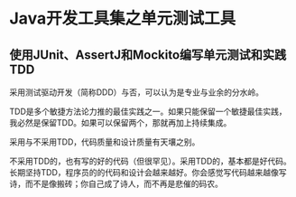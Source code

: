 # Java开发工具集之单元测试工具

## 使用JUnit、AssertJ和Mockito编写单元测试和实践TDD



采用测试驱动开发（简称DDD）与否，可以认为是专业与业余的分水岭。

TDD是多个敏捷方法论力推的最佳实践之一。如果只能保留一个敏捷最佳实践，我必然是保留TDD。如果可以保留两个，那就再加上持续集成。

采用与不采用TDD，代码质量和设计质量有天壤之别。

不采用TDD的，也有写的好的代码（但很罕见）。采用TDD的，基本都是好代码。长期坚持TDD，程序员的的代码和设计会越来越好。你会感觉写代码越来越像写诗，而不是像搬砖；你自己成了诗人，而不再是悲催的码农。



